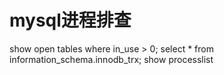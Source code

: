 # mysql进程排查	       	       
show open tables where in_use > 0;
select * from information_schema.innodb_trx;
show processlist 